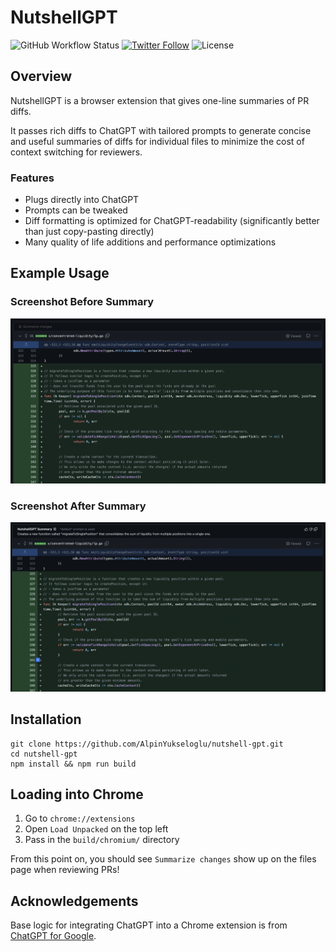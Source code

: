 # NutshellGPT

![GitHub Workflow Status](https://img.shields.io/github/actions/workflow/status/AlpinYukseloglu/nutshell-gpt/pre-release-build.yml)
[![Twitter Follow](https://img.shields.io/twitter/follow/0xalpo?style=social)](https://twitter.com/0xalpo)
![License](https://img.shields.io/github/license/AlpinYukseloglu/nutshell-gpt)

## Overview
NutshellGPT is a browser extension that gives one-line summaries of PR diffs.

It passes rich diffs to ChatGPT with tailored prompts to generate concise and useful summaries of diffs for individual files to minimize the cost of context switching for reviewers.

### Features
- Plugs directly into ChatGPT
- Prompts can be tweaked
- Diff formatting is optimized for ChatGPT-readability (significantly better than just copy-pasting directly)
- Many quality of life additions and performance optimizations
## Example Usage
### Screenshot Before Summary

![Screenshot](screenshots/extension-before-summary.png?raw=true)

### Screenshot After Summary

![Screenshot](screenshots/extension-after-summary.png?raw=true)

## Installation
```
git clone https://github.com/AlpinYukseloglu/nutshell-gpt.git
cd nutshell-gpt
npm install && npm run build
```

## Loading into Chrome
1. Go to `chrome://extensions`
2. Open `Load Unpacked` on the top left
3. Pass in the `build/chromium/` directory

From this point on, you should see `Summarize changes` show up on the files page when reviewing PRs!

## Acknowledgements
Base logic for integrating ChatGPT into a Chrome extension is from [ChatGPT for Google](https://github.com/wong2/chatgpt-google-extension).